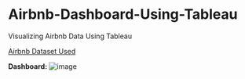 # Airbnb-Dashboard-Using-Tableau
Visualizing Airbnb Data Using Tableau

[Airbnb Dataset Used](https://www.kaggle.com/datasets/alexanderfreberg/airbnb-listings-2016-dataset)

**Dashboard:**
![image](https://github.com/lenni991/Airbnb-Dashboard-Using-Tableau/assets/82563121/3fa2e729-c50c-4909-a98f-a4700c8fd66c)

